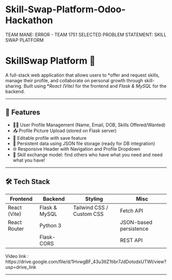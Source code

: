 # Skill-Swap-Platform-Odoo-Hackathon

TEAM MANE: ERROR - TEAM 1751
SELECTED PROBLEM STATEMENT: SKILL SWAP PLATFORM

# SkillSwap Platform 🔁

A full-stack web application that allows users to *offer and request skills, manage their profile, and collaborate on personal growth through skill-sharing. Built using **React (Vite)* for the frontend and *Flask & MySQL* for the backend.

---

## 🔧 Features

- 🧑‍🎓 User Profile Management (Name, Email, DOB, Skills Offered/Wanted)
- 📤 Profile Picture Upload (stored on Flask server)
- 🔐 Editable profile with save feature
- 📄 Persistent data using JSON file storage (ready for DB integration)
- 🌐 Responsive Header with Navigation and Profile Dropdown
- 🔁 Skill exchange model: find others who have what you need and need what you have!

---

## 🛠 Tech Stack

| Frontend  | Backend | Styling     | Misc         |
|-----------|---------|-------------|--------------|
| React (Vite) | Flask & MySQL   | Tailwind CSS / Custom CSS | Fetch API |
| React Router | Python 3 |  | JSON-based persistence |
|  | Flask-CORS |  | REST API |

<p>Video link : https://drive.google.com/file/d/1HvwgBF_43u3tIZ1tibr7JdDotodxUTWI/view?usp=drive_link</p>

---

